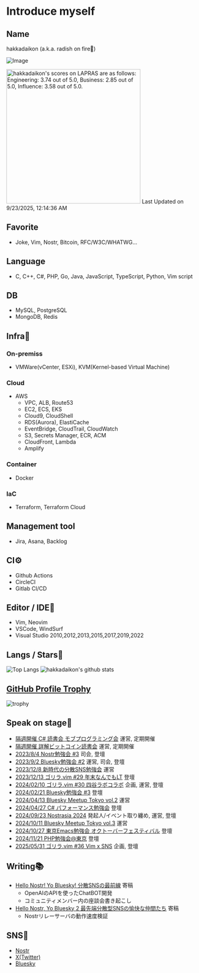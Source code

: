 # Introduce myself  
  
## Name  
hakkadaikon (a.k.a. radish on fire🎤)  

![Image](https://github.com/user-attachments/assets/dc465345-d7e0-48bd-b0eb-60228d9ff09a)

<!--START_SECTION:lapras-card-->
<p ><a href="https://lapras.com/public/hakkadaikon" target="_blank" rel="noopener noreferrer"><img alt="hakkadaikon's scores on LAPRAS are as follows: Engineering: 3.74 out of 5.0, Business: 2.85 out of 5.0, Influence: 3.58 out of 5.0." src="https://lapras-card-generator.vercel.app/api/svg?e=3.74&b=2.85&i=3.58&b1=%23020E27&b2=%230E5593&i1=%23030E21&i2=%231688BF&l=en" width="350" ></a>  
Last Updated on 9/23/2025, 12:14:36 AM</p>
<!--END_SECTION:lapras-card-->

## Favorite  
- Joke, Vim, Nostr, Bitcoin, RFC/W3C/WHATWG...  

## Language  
- C, C++, C#, PHP, Go, Java, JavaScript, TypeScript, Python, Vim script  

## DB  
- MySQL, PostgreSQL  
- MongoDB, Redis  

## Infra🔧  
### On-premiss  
- VMWare(vCenter, ESXi), KVM(Kernel-based Virtual Machine)  

### Cloud  
- AWS  
  - VPC, ALB, Route53  
  - EC2, ECS, EKS  
  - Cloud9, CloudShell  
  - RDS(Aurora), ElastiCache  
  - EventBridge, CloudTrail, CloudWatch  
  - S3, Secrets Manager, ECR, ACM  
  - CloudFront, Lambda  
  - Amplify  
  
### Container  
- Docker  

### IaC  
- Terraform, Terraform Cloud  
  
## Management tool  
- Jira, Asana, Backlog  

## CI⚙  
- Github Actions  
- CircleCI  
- Gitlab CI/CD  

## Editor / IDE📝  
- Vim, Neovim  
- VSCode, WindSurf  
- Visual Studio 2010,2012,2013,2015,2017,2019,2022  
  
## Langs / Stars🌟  
  
![Top Langs](https://github-readme-stats.vercel.app/api/top-langs/?username=Hakkadaikon&hide=html)
![hakkadaikon's github stats](https://github-readme-stats.vercel.app/api?username=Hakkadaikon&show_icons=true&count_private=true&line_height=40)  

## [GitHub Profile Trophy](https://github.com/ryo-ma/github-profile-trophy)  

![trophy](https://github-profile-trophy.vercel.app/?username=Hakkadaikon&theme=onedark)  

## Speak on stage👨  
  
* [隔週開催   C# 読書会 モブプログラミング会](https://cs-reading.connpass.com) 運営, 定期開催  
* [隔週開催   詳解ビットコイン読書会](https://scrapbox.io/noskai-grokking-bitcoin/%23_詳解ビットコイン読書会_@_のす会) 運営, 定期開催  
* [2023/8/4   Nostr勉強会 #3](https://428lab.connpass.com/event/290514/) 司会, 登壇  
* [2023/9/2   Bluesky勉強会 #2](https://428lab.connpass.com/event/293255/) 運営, 司会, 登壇  
* [2023/12/8  新時代の分散SNS勉強会](https://428lab.connpass.com/event/300313/) 運営  
* [2023/12/13 ゴリラ.vim #29 年末なんでもLT](https://428lab.connpass.com/event/301953/) 登壇  
* [2024/02/10 ゴリラ.vim #30 四谷ラボコラボ](https://gorillavim.connpass.com/event/307622/) 企画, 運営, 登壇  
* [2024/02/21 Bluesky勉強会 #3](https://428lab.connpass.com/event/310260/) 登壇  
* [2024/04/13 Bluesky Meetup Tokyo vol.2](https://428lab.connpass.com/event/312335/) 運営  
* [2024/04/27 C# パフォーマンス勉強会](https://cs-reading.connpass.com/event/309714/) 登壇  
* [2024/09/23 Nostrasia 2024](https://nostrasia.com) 発起人/イベント取り纏め, 運営, 登壇  
* [2024/10/11 Bluesky Meetup Tokyo vol.3](https://428lab.connpass.com/event/331611/) 運営  
* [2024/10/27 東京Emacs勉強会 オクトーバーフェスティバル](https://tokyo-emacs.connpass.com/event/330572/) 登壇  
* [2024/11/21 PHP勉強会@東京](https://phpstudy.connpass.com/event/335943/) 登壇  
* [2025/05/31 ゴリラ.vim #36 Vim x SNS](https://gorillavim.connpass.com/event/353161/) 企画, 登壇  

## Writing📚  

* [Hello Nostr! Yo Bluesky! 分散SNSの最前線](https://techbookfest.org/product/6quLEm85cpd4TMJR17xnVF?productVariantID=kgmgxRsKgbVruvRd2zV1sp) 寄稿  
  * OpenAIのAPIを使ったChatBOT開発  
  * コミュニティメンバー内の座談会書き起こし  
* [Hello Nostr, Yo Bluesky 2 最先端分散型SNSの愉快な仲間たち](https://techbookfest.org/product/sug5CVJ3NYi0iFYz6G9ZpT?productVariantID=1qtR8eCkStgjG3tHZ4KbRh) 寄稿  
  * Nostrリレーサーバの動作速度検証  

## SNS📱  

* [Nostr](https://nostter.vercel.app/hakkadaikon@iris.to)  
* [X(Twitter)](https://twitter.com/hakkadaikon)  
* [Bluesky](https://bsky.app/profile/hakkadaikon.bsky.social)  

